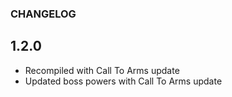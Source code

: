 ### CHANGELOG

## 1.2.0

* Recompiled with Call To Arms update
* Updated boss powers with Call To Arms update 